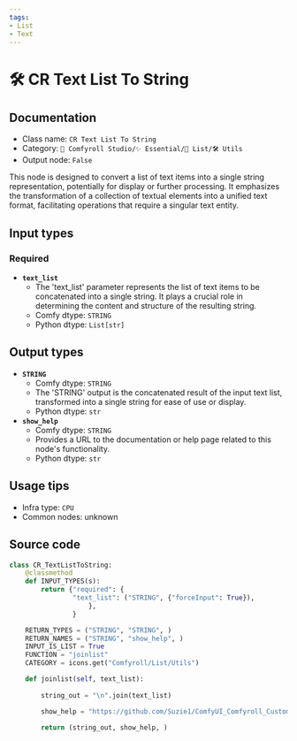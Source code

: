 ```yaml
---
tags:
- List
- Text
---
```


# 🛠️ CR Text List To String
## Documentation
- Class name: `CR Text List To String`
- Category: `🧩 Comfyroll Studio/✨ Essential/📜 List/🛠️ Utils`
- Output node: `False`

This node is designed to convert a list of text items into a single string representation, potentially for display or further processing. It emphasizes the transformation of a collection of textual elements into a unified text format, facilitating operations that require a singular text entity.
## Input types
### Required
- **`text_list`**
    - The 'text_list' parameter represents the list of text items to be concatenated into a single string. It plays a crucial role in determining the content and structure of the resulting string.
    - Comfy dtype: `STRING`
    - Python dtype: `List[str]`
## Output types
- **`STRING`**
    - Comfy dtype: `STRING`
    - The 'STRING' output is the concatenated result of the input text list, transformed into a single string for ease of use or display.
    - Python dtype: `str`
- **`show_help`**
    - Comfy dtype: `STRING`
    - Provides a URL to the documentation or help page related to this node's functionality.
    - Python dtype: `str`
## Usage tips
- Infra type: `CPU`
- Common nodes: unknown


## Source code
```python
class CR_TextListToString:
    @classmethod
    def INPUT_TYPES(s):
        return {"required": {
                "text_list": ("STRING", {"forceInput": True}),
                    },
                }

    RETURN_TYPES = ("STRING", "STRING", )
    RETURN_NAMES = ("STRING", "show_help", )
    INPUT_IS_LIST = True    
    FUNCTION = "joinlist"
    CATEGORY = icons.get("Comfyroll/List/Utils")

    def joinlist(self, text_list):
    
        string_out = "\n".join(text_list)

        show_help = "https://github.com/Suzie1/ComfyUI_Comfyroll_CustomNodes/wiki/List-Nodes#cr-text-list-to-string"

        return (string_out, show_help, )

```
